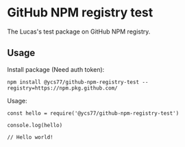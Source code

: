# GitHub NPM registry test

The Lucas's test package on GitHub NPM registry.

## Usage

Install package (Need auth token):

```
npm install @ycs77/github-npm-registry-test --registry=https://npm.pkg.github.com/
```

Usage:

```
const hello = require('@ycs77/github-npm-registry-test')

console.log(hello)

// Hello world!
```
